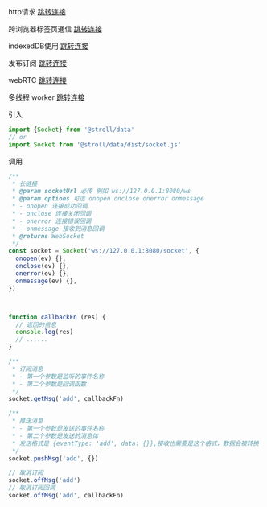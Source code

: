 http请求 [跳转连接](./HTTP.md)

跨浏览器标签页通信 [跳转连接](./channel.md)

indexedDB使用 [跳转连接](./indexedDB.md)

发布订阅 [跳转连接](./PS.md)

webRTC [跳转连接](./webRTC.md)

多线程 worker [跳转连接](./worker.md)

引入
```js
import {Socket} from '@stroll/data'
// or
import Socket from '@stroll/data/dist/socket.js'
```

调用
```js
/**
 * 长链接
 * @param socketUrl 必传 例如 ws://127.0.0.1:8080/ws
 * @param options 可选 onopen onclose onerror onmessage
 * - onopen 连接成功回调
 * - onclose 连接关闭回调
 * - onerror 连接错误回调
 * - onmessage 接收到消息回调
 * @returns WebSocket
 */
const socket = Socket('ws://127.0.0.1:8080/socket', {
  onopen(ev) {},
  onclose(ev) {},
  onerror(ev) {},
  onmessage(ev) {},
})



function callbackFn (res) {
  // 返回的信息
  console.log(res)
  // ......
}

/**
 * 订阅消息
 * - 第一个参数是监听的事件名称
 * - 第二个参数是回调函数
 */
socket.getMsg('add', callbackFn)

/**
 * 推送消息
 * - 第一个参数是发送的事件名称
 * - 第二个参数是发送的消息体
 * 发送格式是 {eventType: 'add', data: {}},接收也需要是这个格式，数据会被转换 string 类型
 */
socket.pushMsg('add', {})

// 取消订阅
socket.offMsg('add')
// 取消订阅回调
socket.offMsg('add', callbackFn)
```
